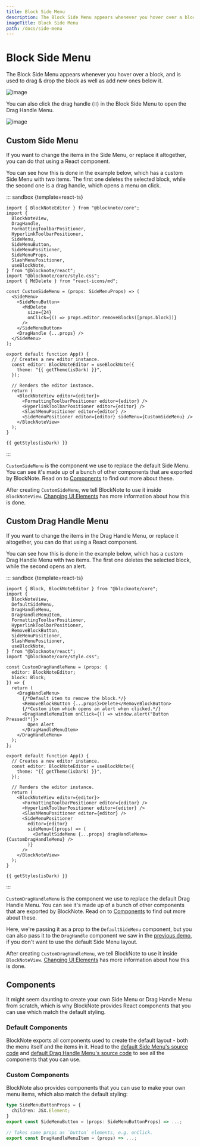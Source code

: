 ```yaml
---
title: Block Side Menu
description: The Block Side Menu appears whenever you hover over a block, and is used to drag & drop the block as well as add new ones below it.
imageTitle: Block Side Menu
path: /docs/side-menu
---
```


<script setup>
import { useData } from 'vitepress';
import { getTheme, getStyles } from "./demoUtils"; 
import {ref} from "vue"; 

const { isDark } = useData();
</script>

# Block Side Menu

The Block Side Menu appears whenever you hover over a block, and is used to drag & drop the block as well as add new ones below it.

<img style="max-width:500px" :src="isDark ? '/img/screenshots/side_menu_dark.png' : '/img/screenshots/side_menu.png'" alt="image">

You can also click the drag handle (`⠿`) in the Block Side Menu to open the Drag Handle Menu.

<img style="max-width:250px" :src="isDark ? '/img/screenshots/drag_handle_menu_dark.png' : '/img/screenshots/drag_handle_menu.png'" alt="image">

## Custom Side Menu

If you want to change the items in the Side Menu, or replace it altogether, you can do that using a React component.

You can see how this is done in the example below, which has a custom Side Menu with two items. The first one deletes the selected block, while the second one is a drag handle, which opens a menu on click.

::: sandbox {template=react-ts}

```typescript-vue /App.tsx
import { BlockNoteEditor } from "@blocknote/core";
import {
  BlockNoteView,
  DragHandle,
  FormattingToolbarPositioner,
  HyperlinkToolbarPositioner,
  SideMenu,
  SideMenuButton,
  SideMenuPositioner,
  SideMenuProps,
  SlashMenuPositioner,
  useBlockNote,
} from "@blocknote/react";
import "@blocknote/core/style.css";
import { MdDelete } from "react-icons/md";

const CustomSideMenu = (props: SideMenuProps) => (
  <SideMenu>
    <SideMenuButton>
      <MdDelete
        size={24}
        onClick={() => props.editor.removeBlocks([props.block])}
      />
    </SideMenuButton>
    <DragHandle {...props} />
  </SideMenu>
);

export default function App() {
  // Creates a new editor instance.
  const editor: BlockNoteEditor = useBlockNote({
    theme: "{{ getTheme(isDark) }}",
  });

  // Renders the editor instance.
  return (
    <BlockNoteView editor={editor}>
      <FormattingToolbarPositioner editor={editor} />
      <HyperlinkToolbarPositioner editor={editor} />
      <SlashMenuPositioner editor={editor} />
      <SideMenuPositioner editor={editor} sideMenu={CustomSideMenu} />
    </BlockNoteView>
  );
}
```

```css-vue /styles.css [hidden]
{{ getStyles(isDark) }}
```

:::

`CustomSideMenu` is the component we use to replace the default Side Menu. You can see it's made up of a bunch of other components that are exported by BlockNote. Read on to [Components](/docs/side-menu#components) to find out more about these.

After creating `CustomSideMenu`, we tell BlockNote to use it inside `BlockNoteView`. [Changing UI Elements](/docs/ui-elements) has more information about how this is done.

## Custom Drag Handle Menu

If you want to change the items in the Drag Handle Menu, or replace it altogether, you can do that using a React component.

You can see how this is done in the example below, which has a custom Drag Handle Menu with two items. The first one deletes the selected block, while the second opens an alert.

::: sandbox {template=react-ts}

```typescript-vue /App.tsx
import { Block, BlockNoteEditor } from "@blocknote/core";
import {
  BlockNoteView,
  DefaultSideMenu,
  DragHandleMenu,
  DragHandleMenuItem,
  FormattingToolbarPositioner,
  HyperlinkToolbarPositioner,
  RemoveBlockButton,
  SideMenuPositioner,
  SlashMenuPositioner,
  useBlockNote,
} from "@blocknote/react";
import "@blocknote/core/style.css";

const CustomDragHandleMenu = (props: {
  editor: BlockNoteEditor;
  block: Block;
}) => {
  return (
    <DragHandleMenu>
      {/*Default item to remove the block.*/}
      <RemoveBlockButton {...props}>Delete</RemoveBlockButton>
      {/*Custom item which opens an alert when clicked.*/}
      <DragHandleMenuItem onClick={() => window.alert("Button Pressed!")}>
        Open Alert
      </DragHandleMenuItem>
    </DragHandleMenu>
  );
};

export default function App() {
  // Creates a new editor instance.
  const editor: BlockNoteEditor = useBlockNote({
    theme: "{{ getTheme(isDark) }}",
  });

  // Renders the editor instance.
  return (
    <BlockNoteView editor={editor}>
      <FormattingToolbarPositioner editor={editor} />
      <HyperlinkToolbarPositioner editor={editor} />
      <SlashMenuPositioner editor={editor} />
      <SideMenuPositioner
        editor={editor}
        sideMenu={(props) => (
          <DefaultSideMenu {...props} dragHandleMenu={CustomDragHandleMenu} />
        )}
      />
    </BlockNoteView>
  );
}
```

```css-vue /styles.css [hidden]
{{ getStyles(isDark) }}
```

:::

`CustomDragHandleMenu` is the component we use to replace the default Drag Handle Menu. You can see it's made up of a bunch of other components that are exported by BlockNote. Read on to [Components](/docs/side-menu#components) to find out more about these.

Here, we're passing it as a prop to the `DefaultSideMenu` component, but you can also pass it to the `DragHandle` component we saw in the [previous demo](/docs/side-menu#custom-side-menu), if you don't want to use the default Side Menu layout.

After creating `CustomDragHandleMenu`, we tell BlockNote to use it inside `BlockNoteView`. [Changing UI Elements](/docs/ui-elements) has more information about how this is done.

## Components

It might seem daunting to create your own Side Menu or Drag Handle Menu from scratch, which is why BlockNote provides React components that you can use which match the default styling.

### Default Components

BlockNote exports all components used to create the default layout - both the menu itself and the items in it. Head to the [default Side Menu's source code](https://github.com/TypeCellOS/BlockNote/blob/main/packages/react/src/SideMenu/components/DefaultSideMenu.tsx) and [default Drag Handle Menu's source code](https://github.com/TypeCellOS/BlockNote/blob/main/packages/react/src/SideMenu/components/DragHandleMenu/DefaultDragHandleMenu.tsx) to see all the components that you can use.

### Custom Components

BlockNote also provides components that you can use to make your own menu items, which also match the default styling:

```typescript
type SideMenuButtonProps = {
  children: JSX.Element;
}
export const SideMenuButton = (props: SideMenuButtonProps) => ...;

// Takes same props as `button` elements, e.g. onClick.
export const DragHandleMenuItem = (props) => ...;
```
